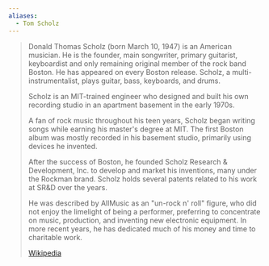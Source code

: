 ```yaml
---
aliases:
  - Tom Scholz
---
```


> Donald Thomas Scholz (born March 10, 1947) is an American musician. 
> He is the founder, main songwriter, primary guitarist, keyboardist 
> and only remaining original member of the rock band Boston. 
> He has appeared on every Boston release. 
> Scholz, a multi-instrumentalist, plays guitar, bass, keyboards, and drums.
>
> Scholz is an MIT-trained engineer who designed and built his own recording studio 
> in an apartment basement in the early 1970s. 
> 
> A fan of rock music throughout his teen years, 
> Scholz began writing songs while earning his master's degree at MIT. 
> The first Boston album was mostly recorded in his basement studio, 
> primarily using devices he invented. 
> 
> After the success of Boston, he founded Scholz Research & Development, Inc. 
> to develop and market his inventions, many under the Rockman brand. 
> Scholz holds several patents related to his work at SR&D over the years.
>
> He was described by AllMusic as an "un-rock n' roll" figure, 
> who did not enjoy the limelight of being a performer, preferring to concentrate on music, 
> production, and inventing new electronic equipment. 
> In more recent years, he has dedicated much of his money and time to charitable work.
>
> [Wikipedia](https://en.wikipedia.org/wiki/Tom%20Scholz)




